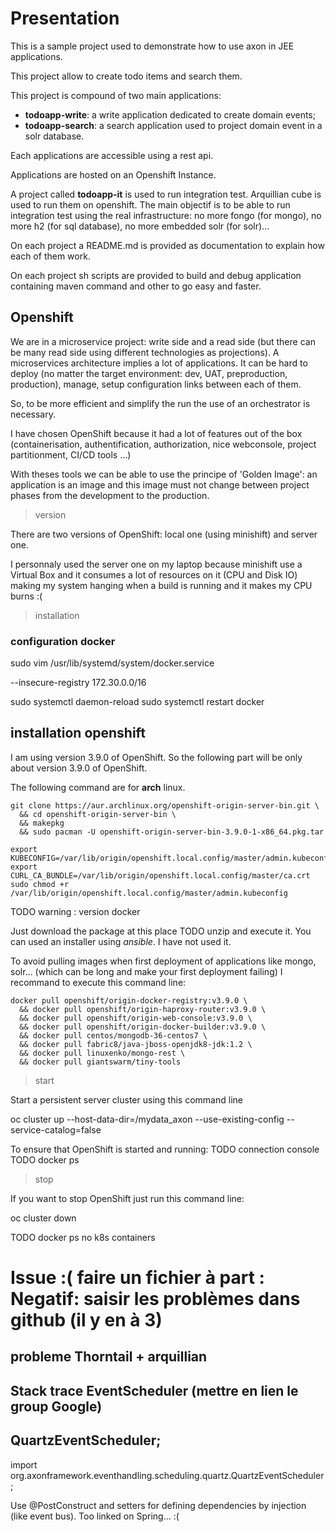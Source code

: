 # Presentation

This is a sample project used to demonstrate how to use axon in JEE applications.

This project allow to create todo items and search them.

This project is compound of two main applications:
- **todoapp-write**: a write application dedicated to create domain events;
- **todoapp-search**: a search application used to project domain event in a solr database.

Each applications are accessible using a rest api.

Applications are hosted on an Openshift Instance.

A project called **todoapp-it** is used to run integration test. Arquillian cube is used to run them on openshift.
The main objectif is to be able to run integration test using the real infrastructure: no more fongo (for mongo), no more h2 (for sql database), no more embedded solr (for solr)...

On each project a README.md is provided as documentation to explain how each of them work.

On each project sh scripts are provided to build and debug application containing maven command and other to go easy and faster.

## Openshift

We are in a microservice project: write side and a read side (but there can be many read side using different technologies as projections).
A microservices architecture implies a lot of applications. It can be hard to deploy (no matter the target environment: dev, UAT, preproduction, production), manage, setup configuration links between each of them.

So, to be more efficient and simplify the run the use of an orchestrator is necessary.

I have chosen OpenShift because it had a lot of features out of the box (containerisation, authentification, authorization, nice webconsole, project partitionment, CI/CD tools ...)

With theses tools we can be able to use the principe of 'Golden Image': an application is an image and this image must not change between project phases from the development to the production.

> version

There are two versions of OpenShift: local one (using minishift) and server one.

I personnaly used the server one on my laptop because minishift use a Virtual Box and it consumes a lot of resources on it (CPU and Disk IO) making my system hanging when a build is running and it makes my CPU burns :(

> installation

### configuration docker

sudo vim /usr/lib/systemd/system/docker.service

--insecure-registry 172.30.0.0/16

sudo systemctl daemon-reload
sudo systemctl restart docker

## installation openshift

I am using version 3.9.0 of OpenShift. So the following part will be only about version 3.9.0 of OpenShift.

The following command are for **arch** linux.

```
git clone https://aur.archlinux.org/openshift-origin-server-bin.git \
  && cd openshift-origin-server-bin \
  && makepkg
  && sudo pacman -U openshift-origin-server-bin-3.9.0-1-x86_64.pkg.tar
```

```
export KUBECONFIG=/var/lib/origin/openshift.local.config/master/admin.kubeconfig
export CURL_CA_BUNDLE=/var/lib/origin/openshift.local.config/master/ca.crt
sudo chmod +r /var/lib/origin/openshift.local.config/master/admin.kubeconfig
```


TODO warning : version docker

Just download the package at this place TODO unzip and execute it. You can used an installer using *ansible*. I have not used it.

To avoid pulling images when first deployment of applications like mongo, solr... (which can be long and make your first deployment failing) I recommand to execute this command line:
```
docker pull openshift/origin-docker-registry:v3.9.0 \
  && docker pull openshift/origin-haproxy-router:v3.9.0 \
  && docker pull openshift/origin-web-console:v3.9.0 \
  && docker pull openshift/origin-docker-builder:v3.9.0 \
  && docker pull centos/mongodb-36-centos7 \
  && docker pull fabric8/java-jboss-openjdk8-jdk:1.2 \
  && docker pull linuxenko/mongo-rest \
  && docker pull giantswarm/tiny-tools
```

> start

 Start a persistent server cluster using this command line

oc cluster up --host-data-dir=/mydata_axon --use-existing-config  --service-catalog=false

To ensure that OpenShift is started and running:
TODO connection console
TODO docker ps

> stop

 If you want to stop OpenShift just run this command line:

oc cluster down

TODO docker ps no k8s containers

# Issue :( faire un fichier à part : Negatif: saisir les problèmes dans github (il y en à 3)
## probleme Thorntail + arquillian
## Stack trace EventScheduler (mettre en lien le group Google)
## QuartzEventScheduler;

import org.axonframework.eventhandling.scheduling.quartz.QuartzEventScheduler;

Use @PostConstruct and setters for defining dependencies by injection (like event bus). Too linked on Spring... :(


